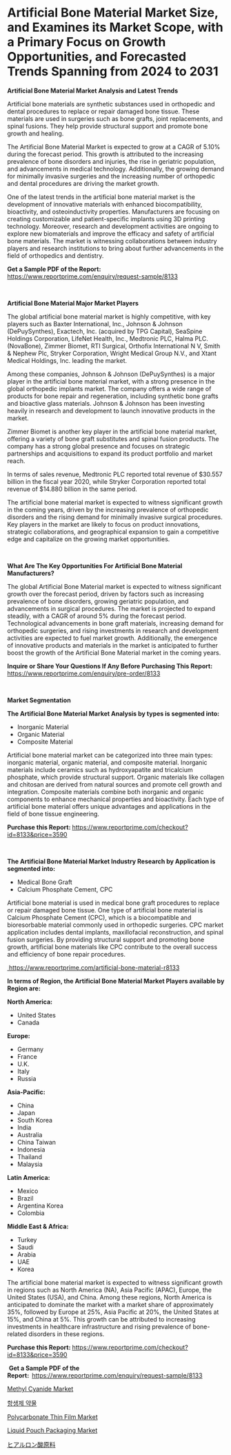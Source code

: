 <p><h1>Artificial Bone Material Market Size, and Examines its Market Scope, with a Primary Focus on Growth Opportunities, and Forecasted Trends Spanning from 2024 to 2031</h1></p><p><strong>Artificial Bone Material Market Analysis and Latest Trends</strong></p>
<p><p>Artificial bone materials are synthetic substances used in orthopedic and dental procedures to replace or repair damaged bone tissue. These materials are used in surgeries such as bone grafts, joint replacements, and spinal fusions. They help provide structural support and promote bone growth and healing.</p><p>The Artificial Bone Material Market is expected to grow at a CAGR of 5.10% during the forecast period. This growth is attributed to the increasing prevalence of bone disorders and injuries, the rise in geriatric population, and advancements in medical technology. Additionally, the growing demand for minimally invasive surgeries and the increasing number of orthopedic and dental procedures are driving the market growth.</p><p>One of the latest trends in the artificial bone material market is the development of innovative materials with enhanced biocompatibility, bioactivity, and osteoinductivity properties. Manufacturers are focusing on creating customizable and patient-specific implants using 3D printing technology. Moreover, research and development activities are ongoing to explore new biomaterials and improve the efficacy and safety of artificial bone materials. The market is witnessing collaborations between industry players and research institutions to bring about further advancements in the field of orthopedics and dentistry.</p></p>
<p><strong>Get a Sample PDF of the Report:&nbsp;</strong> <a href="https://www.reportprime.com/enquiry/request-sample/8133">https://www.reportprime.com/enquiry/request-sample/8133</a></p>
<p>&nbsp;</p>
<p><strong>Artificial Bone Material Major Market Players</strong></p>
<p><p>The global artificial bone material market is highly competitive, with key players such as Baxter International, Inc., Johnson & Johnson (DePuySynthes), Exactech, Inc. (acquired by TPG Capital), SeaSpine Holdings Corporation, LifeNet Health, Inc., Medtronic PLC, Halma PLC. (NovaBone), Zimmer Biomet, RTI Surgical, Orthofix International N V, Smith & Nephew Plc, Stryker Corporation, Wright Medical Group N.V., and Xtant Medical Holdings, Inc. leading the market.</p><p>Among these companies, Johnson & Johnson (DePuySynthes) is a major player in the artificial bone material market, with a strong presence in the global orthopedic implants market. The company offers a wide range of products for bone repair and regeneration, including synthetic bone grafts and bioactive glass materials. Johnson & Johnson has been investing heavily in research and development to launch innovative products in the market.</p><p>Zimmer Biomet is another key player in the artificial bone material market, offering a variety of bone graft substitutes and spinal fusion products. The company has a strong global presence and focuses on strategic partnerships and acquisitions to expand its product portfolio and market reach.</p><p>In terms of sales revenue, Medtronic PLC reported total revenue of $30.557 billion in the fiscal year 2020, while Stryker Corporation reported total revenue of $14.880 billion in the same period.</p><p>The artificial bone material market is expected to witness significant growth in the coming years, driven by the increasing prevalence of orthopedic disorders and the rising demand for minimally invasive surgical procedures. Key players in the market are likely to focus on product innovations, strategic collaborations, and geographical expansion to gain a competitive edge and capitalize on the growing market opportunities.</p></p>
<p>&nbsp;</p>
<p><strong>What Are The Key Opportunities For Artificial Bone Material Manufacturers?</strong></p>
<p><p>The global Artificial Bone Material market is expected to witness significant growth over the forecast period, driven by factors such as increasing prevalence of bone disorders, growing geriatric population, and advancements in surgical procedures. The market is projected to expand steadily, with a CAGR of around 5% during the forecast period. Technological advancements in bone graft materials, increasing demand for orthopedic surgeries, and rising investments in research and development activities are expected to fuel market growth. Additionally, the emergence of innovative products and materials in the market is anticipated to further boost the growth of the Artificial Bone Material market in the coming years.</p></p>
<p><strong>Inquire or Share Your Questions If Any Before Purchasing This Report:</strong> <a href="https://www.reportprime.com/enquiry/pre-order/8133">https://www.reportprime.com/enquiry/pre-order/8133</a></p>
<p>&nbsp;</p>
<p><strong>Market Segmentation</strong></p>
<p><strong>The Artificial Bone Material Market Analysis by types is segmented into:</strong></p>
<p><ul><li>Inorganic Material</li><li>Organic Material</li><li>Composite Material</li></ul></p>
<p><p>Artificial bone material market can be categorized into three main types: inorganic material, organic material, and composite material. Inorganic materials include ceramics such as hydroxyapatite and tricalcium phosphate, which provide structural support. Organic materials like collagen and chitosan are derived from natural sources and promote cell growth and integration. Composite materials combine both inorganic and organic components to enhance mechanical properties and bioactivity. Each type of artificial bone material offers unique advantages and applications in the field of bone tissue engineering.</p></p>
<p><strong>Purchase this Report:&nbsp;</strong><a href="https://www.reportprime.com/checkout?id=8133&price=3590">https://www.reportprime.com/checkout?id=8133&price=3590</a></p>
<p>&nbsp;</p>
<p><strong>The Artificial Bone Material Market Industry Research by Application is segmented into:</strong></p>
<p><ul><li>Medical Bone Graft</li><li>Calcium Phosphate Cement, CPC</li></ul></p>
<p><p>Artificial bone material is used in medical bone graft procedures to replace or repair damaged bone tissue. One type of artificial bone material is Calcium Phosphate Cement (CPC), which is a biocompatible and bioresorbable material commonly used in orthopedic surgeries. CPC market application includes dental implants, maxillofacial reconstruction, and spinal fusion surgeries. By providing structural support and promoting bone growth, artificial bone materials like CPC contribute to the overall success and efficiency of bone repair procedures.</p></p>
<p><a href="https://www.reportprime.com/artificial-bone-material-r8133">&nbsp;https://www.reportprime.com/artificial-bone-material-r8133</a></p>
<p><strong>In terms of Region, the Artificial Bone Material Market Players available by Region are:</strong></p>
<p>
    <p> <strong> North America: </strong>
        <ul>
            <li>United States</li>
            <li>Canada</li>
        </ul>
        </p> 
    <p> <strong> Europe: </strong>
        <ul>
            <li>Germany</li>
            <li>France</li>
            <li>U.K.</li>
            <li>Italy</li>
            <li>Russia</li>
        </ul>
        </p> 
    <p> <strong> Asia-Pacific: </strong>
        <ul>
            <li>China</li>
            <li>Japan</li>
            <li>South Korea</li>
            <li>India</li>
            <li>Australia</li>
            <li>China Taiwan</li>
            <li>Indonesia</li>
            <li>Thailand</li>
            <li>Malaysia</li>
        </ul>
        </p> 
    <p> <strong> Latin America: </strong>
        <ul>
            <li>Mexico</li>
            <li>Brazil</li>
            <li>Argentina Korea</li>
            <li>Colombia</li>
        </ul>
        </p> 
    <p> <strong> Middle East & Africa: </strong>
        <ul>
            <li>Turkey</li>
            <li>Saudi</li>
            <li>Arabia</li>
            <li>UAE</li>
            <li>Korea</li>
        </ul>
    </p>
    </p>
<p><p>The artificial bone material market is expected to witness significant growth in regions such as North America (NA), Asia Pacific (APAC), Europe, the United States (USA), and China. Among these regions, North America is anticipated to dominate the market with a market share of approximately 35%, followed by Europe at 25%, Asia Pacific at 20%, the United States at 15%, and China at 5%. This growth can be attributed to increasing investments in healthcare infrastructure and rising prevalence of bone-related disorders in these regions.</p></p>
<p><strong>Purchase this Report: </strong><a href="https://www.reportprime.com/checkout?id=8133&price=3590">https://www.reportprime.com/checkout?id=8133&price=3590</a></p>
<p>&nbsp;<strong>Get a Sample PDF of the Report:&nbsp;&nbsp;</strong><a href="https://www.reportprime.com/enquiry/request-sample/8133">https://www.reportprime.com/enquiry/request-sample/8133</a></p>
<p><strong></strong></p>
<p><p><a href="https://www.linkedin.com/pulse/methyl-cyanide-market-size-trends-growth-outlook-forecasted-period-oxzwf?trackingId=0i2s2LFU2%2FJxGh8EO5ZeLA%3D%3D">Methyl Cyanide Market</a></p><p><a href="https://github.com/khytkeqagplkzqvh/Market-Research-Report-List-1/blob/main/513880520811.md">항생제 약물</a></p><p><a href="https://www.linkedin.com/pulse/polycarbonate-thin-film-market-research-report-forecasted-period-vnwof?trackingId=i8rqLm%2FoVIV0suVGVNtWKw%3D%3D">Polycarbonate Thin Film Market</a></p><p><a href="https://issuu.com/reportprime-2/docs/liquid-pouch-packaging-market-size-2030.pptx">Liquid Pouch Packaging Market</a></p><p><a href="https://github.com/bucuel854722/Market-Research-Report-List-1/blob/main/565917033234.md">ヒアルロン酸原料</a></p></p>